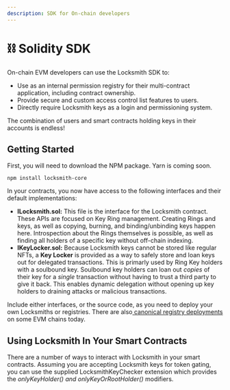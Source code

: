 ```yaml
---
description: SDK for On-chain developers
---
```


# ⛓ Solidity SDK

On-chain EVM developers can use the Locksmith SDK to:

* Use as an internal permission registry for their multi-contract application, including contract ownership.
* Provide secure and custom access control list features to users.
* Directly require Locksmith keys as a login and permissioning system.

The combination of users and smart contracts holding keys in their accounts is endless!

## Getting Started

First, you will need to download the NPM package. Yarn is coming soon.

```
npm install locksmith-core
```

In your contracts, you now have access to the following interfaces and their default implementations:

* **ILocksmith.sol:** This file is the interface for the Locksmith contract. These APIs are focused on Key Ring management. Creating Rings and keys, as well as copying, burning, and binding/unbinding keys happen here. Introspection about the Rings themselves is possible, as well as finding all holders of a specific key without off-chain indexing.
* **IKeyLocker.sol:** Because Locksmith keys cannot be stored like regular NFTs, a **Key Locker** is provided as a way to safely store and loan keys out for delegated transactions. This is primarly used by Ring Key holders with a soulbound key. Soulbound key holders can loan out _copies_ of their key for a _single_ transaction without having to trust a third party to give it back. This enables dynamic delegation without opening up key holders to draining attacks or malicious transactions.

Include either interfaces, or the source code, as you need to deploy your own Locksmiths or registries. There are also[ canonical registry deployments](../contract-addresses.md) on some EVM chains today.

## Using Locksmith In Your Smart Contracts

There are a number of ways to interact with Locksmith in your smart contracts. Assuming you are accepting Locksmith keys for token gating, you can use the supplied LocksmithKeyChecker extension which provides the _onlyKeyHolder() and onlyKeyOrRootHolder()_ modifiers.



